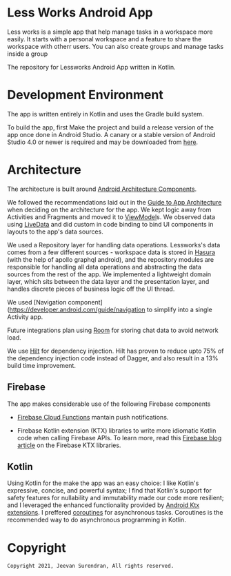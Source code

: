 Less Works Android App
=================
Less works is a simple app that help manage tasks in a workspace more easily. It starts with a personal workspace and a feature to share the workspace with otherr users. You can also create groups and manage tasks inside a group

The repository for Lessworks Android App written in Kotlin.

# Development Environment

The app is written entirely in Kotlin and uses the Gradle build system.

To build the app, first Make the project and build a release version of the app once done in Android Studio. A canary or a stable version of Android Studio 4.0 or newer is required and may be downloaded from [here](https://developer.android.com/studio).

# Architecture

The architecture is built around [Android Architecture Components](https://developer.android.com/topic/libraries/architecture/).

We followed the recommendations laid out in the [Guide to App Architecture](https://developer.android.com/jetpack/docs/guide) when deciding on the architecture for the app. We kept logic away from Activities and Fragments and moved it to [ViewModel](https://developer.android.com/topic/libraries/architecture/viewmodel)s.
We observed data using [LiveData](https://developer.android.com/topic/libraries/architecture/livedata) and did custom in code binding  to bind UI components in layouts to the app's data sources.

We used a Repository layer for handling data operations. Lessworks's data comes from a few different sources -  workspace data is stored in [Hasura](https://hasura.io/) (with the help of apollo graphql android), and the repository modules are responsible for handling all data operations and abstracting the data sources from the rest of the app.
We implemented a lightweight domain layer, which sits between the data layer and the presentation layer, and handles discrete pieces of business logic off
the UI thread.

We used [Navigation component](https://developer.android.com/guide/navigation to simplify into a single Activity app.

Future integrations plan using [Room](https://developer.android.com/jetpack/androidx/releases/room) for storing chat data to avoid network load.

We use [Hilt](https://developer.android.com/training/dependency-injection/hilt-android) for dependency injection. Hilt has proven to reduce upto 75% of the dependency injection code instead of Dagger, and also result in a 13% build time improvement.

## Firebase

The app makes considerable use of the following Firebase components

- [Firebase Cloud Functions](https://firebase.google.com/docs/functions/) mantain push notifications.

- Firebase Kotlin extension (KTX) libraries to write more idiomatic Kotlin code when calling Firebase APIs. To learn more, read this [Firebase blog article](https://firebase.googleblog.com/2020/03/firebase-kotlin-ga.html) on the Firebase KTX libraries.

## Kotlin

Using Kotlin for the make the app was an easy choice: I like Kotlin's expressive, concise, and powerful syntax; I find that Kotlin's support for safety features for
nullability and immutability made our code more resilient; and I leveraged the enhanced functionality provided by [Android Ktx extensions](https://developer.android.com/kotlin/ktx). I preffered [coroutines](https://developer.android.com/kotlin/coroutines) for asynchronous tasks. Coroutines is the recommended way to do asynchronous programming in Kotlin.

# Copyright

    Copyright 2021, Jeevan Surendran, All rights reserved.
